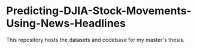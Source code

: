 # Predicting-DJIA-Stock-Movements-Using-News-Headlines
This repository hosts the datasets and codebase for my master's thesis.
